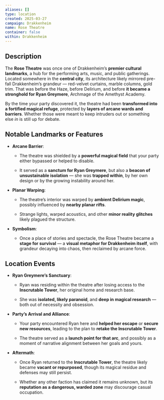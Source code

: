 ```yaml
---
aliases: []
type: location
created: 2025-03-27
campaign: Drakkenheim
name: Rose Theatre
container: false
within: Drakkenheim
---
```

## Description

The **Rose Theatre** was once one of Drakkenheim’s **premier cultural landmarks**, a hub for the performing arts, music, and public gatherings. Located somewhere in the **central city**, its architecture likely mirrored pre-fall Drakkenheim’s grandeur — red-velvet curtains, marble columns, gold trim. That was before the Haze, before Delirium, and before **it became a stronghold for Ryan Greymere**, Archmage of the Amethyst Academy.

By the time your party discovered it, the theatre had been **transformed into a fortified magical refuge**, protected by **layers of arcane wards and barriers**. Whether those were meant to keep intruders out or something else _in_ is still up for debate.

## Notable Landmarks or Features

- **Arcane Barrier**:
    
    - The theatre was shielded by a **powerful magical field** that your party either bypassed or helped to disable.
        
    - It served as a **sanctum for Ryan Greymere**, but also a **beacon of unsustainable isolation** — she was **trapped within**, by her own design or by the growing instability around her.
        
- **Planar Warping**:
    
    - The theatre’s interior was warped by **ambient Delirium magic**, possibly influenced by **nearby planar rifts**.
        
    - Strange lights, warped acoustics, and other **minor reality glitches** likely plagued the structure.
        
- **Symbolism**:
    
    - Once a place of stories and spectacle, the Rose Theatre became a **stage for survival** — a **visual metaphor for Drakkenheim itself**, with grandeur decaying into chaos, then reclaimed by arcane force.
        

## Location Events

- **Ryan Greymere’s Sanctuary**:
    
    - Ryan was residing within the theatre after losing access to the **Inscrutable Tower**, her original home and research base.
        
    - She was **isolated, likely paranoid**, and **deep in magical research** — both out of necessity and obsession.
        
- **Party’s Arrival and Alliance**:
    
    - Your party encountered Ryan here and **helped her escape** or **secure new resources**, leading to the plan to **retake the Inscrutable Tower**.
        
    - The theatre served as a **launch point for that arc**, and possibly as a moment of narrative alignment between her goals and yours.
        
- **Aftermath**:
    
    - Once Ryan returned to the **Inscrutable Tower**, the theatre likely became **vacant or repurposed**, though its magical residue and defenses may still persist.
        
    - Whether any other faction has claimed it remains unknown, but its **reputation as a dangerous, warded zone** may discourage casual occupation.